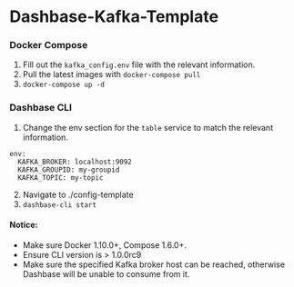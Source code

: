 # Dashbase-Kafka-Template

### Docker Compose
1. Fill out the `kafka_config.env` file with the relevant information.
2. Pull the latest images with `docker-compose pull`
3. `docker-compose up -d`


### Dashbase CLI
1. Change the env section for the `table` service to match the relevant information.
```
env:
  KAFKA_BROKER: localhost:9092
  KAFKA_GROUPID: my-groupid
  KAFKA_TOPIC: my-topic
```
2. Navigate to ./config-template
3. `dashbase-cli start`

#### Notice:
- Make sure Docker 1.10.0+, Compose 1.6.0+.
- Ensure CLI version is > 1.0.0rc9
- Make sure the specified Kafka broker host can be reached, otherwise Dashbase will be unable to consume from it.
